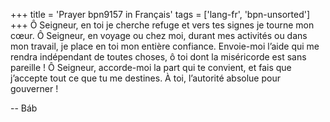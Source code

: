+++
title = 'Prayer bpn9157 in Français'
tags = ['lang-fr', 'bpn-unsorted']
+++
Ô Seigneur, en toi je cherche refuge et vers tes signes je tourne mon cœur. Ô Seigneur, en voyage ou chez moi, durant mes activités ou dans mon travail, je place en toi mon entière confiance. 
Envoie-moi l’aide qui me rendra indépendant de toutes choses, ô toi dont la miséricorde est sans pareille ! Ô Seigneur, accorde-moi la part qui te convient, et fais que j’accepte tout ce que tu me destines.
À toi, l’autorité absolue pour gouverner !

-- Báb
